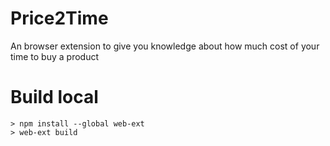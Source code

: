 # Price2Time

An browser extension to give you knowledge about how much cost of your time to buy a product

# Build local
```
> npm install --global web-ext
> web-ext build
```
